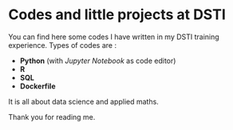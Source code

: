 # Codes and little projects at DSTI 

You can find here some codes I have written in my DSTI training experience. Types of codes are :

- __Python__ (with _Jupyter Notebook_ as code editor)
- __R__
- __SQL__
- __Dockerfile__

It is all about data science and applied maths. 

Thank you for reading me.
